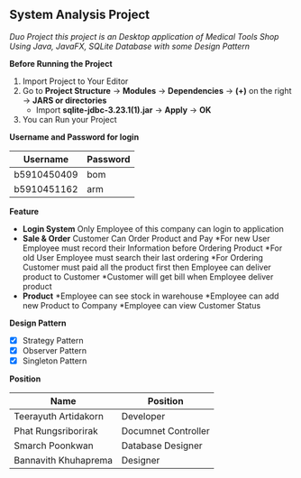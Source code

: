 ## System Analysis Project

*Duo Project this project is an Desktop application of Medical Tools Shop Using Java, JavaFX, SQLite Database with some Design Pattern*

**Before Running the Project**
1. Import Project to Your Editor
2. Go to **Project Structure** &rightarrow; **Modules** &rightarrow; **Dependencies** &rightarrow; **(+)** on the right &rightarrow; **JARS or directories**
   * Import **sqlite-jdbc-3.23.1(1).jar** &rightarrow; **Apply** &rightarrow; **OK**
3. You can Run your Project

**Username and Password for login**

Username | Password
-----|----- |
b5910450409 | bom |
b5910451162 | arm |

**Feature**

* **Login System** Only Employee of this company can login to application
* **Sale & Order** Customer Can Order Product and Pay 
  *For new User Employee must record their Information before Ordering Product
  *For old User Employee must search their last ordering
  *For Ordering Customer must paid all the product first then Employee can deliver product to Customer
  *Customer will get bill when Employee deliver product
* **Product** 
  *Employee can see stock in warehouse
  *Employee can add new Product to Company
  *Employee can view Customer Status

**Design Pattern**
- [x] Strategy Pattern
- [x] Observer Pattern
- [x] Singleton Pattern

**Position**

Name | Position
-----|----- |
Teerayuth Artidakorn | Developer |
Phat Rungsriborirak | Documnet Controller |
Smarch Poonkwan | Database Designer |
Bannavith Khuhaprema | Designer |

